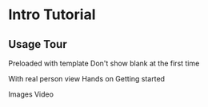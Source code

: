 Intro Tutorial
==============

## Usage Tour

Preloaded with template
Don't show blank at the first time

With real person view
Hands on
Getting started

Images
Video



